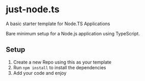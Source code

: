 # just-node.ts
A basic starter template for Node.TS Applications

Bare minimum setup for a Node.js application using TypeScript.


## Setup

1. Create a new Repo using this as your template
2. Run `npm install` to install the dependencies
3. Add your code and enjoy
